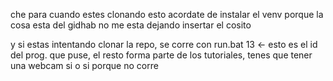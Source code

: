 che para cuando estes clonando esto acordate de instalar el venv porque la cosa esta del gidhab no me esta dejando insertar el cosito

y si estas intentando clonar la repo, se corre con
run.bat 13 <- esto es el id del prog. que puse, el resto forma parte de los tutoriales, tenes que tener una webcam si o si porque no corre
